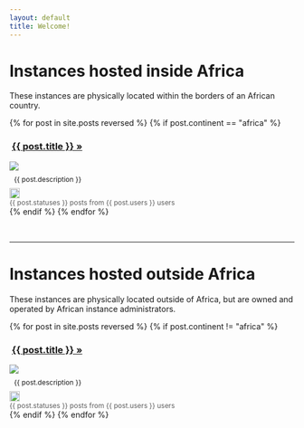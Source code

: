 ```yaml
---
layout: default
title: Welcome!
---
```


<style type="text/css">

   img.country-flag {
    height: 18px;
   }

   p.instance-description {
    font-size: 12px;
    margin: 8px;
   }

   span.instance-stats {
     opacity: 0.7;
     font-size: 12px;
   }

</style>

<h1 class="mb-2">Instances hosted inside Africa</h1>

<p>These instances are physically located within the borders of an African country.</p>

<div class="row">
{% for post in site.posts reversed %}
{% if post.continent == "africa" %}
<div class="col-4">
  <div class="card">
    <div class="card-header p-0">
      <h3 class="card-title m-2" style="text-indent: 4px;"><a href="https://{{ post.title }}" target="_blank">{{ post.title }} &raquo;</a></h3>
    </div>
    <div class="card-body p-0">
      <a href="https://{{ post.title }}" target="_blank"><img src="{{ post.banner }}"></a>
      <p class="instance-description">{{ post.description }}</p>
    </div>
    <div class="card-footer p-0">
      <div class="d-flex justify-content-between">
        <div class="p-2"><img src="/assets/flags/4x3/{{ post.country }}.svg" class="country-flag"></div>
        <div class="p-2"><span class="instance-stats">{{ post.statuses }} posts from {{ post.users }} users</span></div>
      </div>
    </div>
  </div>
</div>
{% endif %}
{% endfor %}
</div>

<p>&nbsp;</p>

<hr>

<h1 class="mb-2">Instances hosted outside Africa</h1>

<p>These instances are physically located outside of Africa, but are owned and operated by African instance administrators.</p>

<div class="row">
{% for post in site.posts reversed %}
{% if post.continent != "africa" %}
<div class="col-4">
  <div class="card">
    <div class="card-header p-0">
      <h3 class="card-title m-2" style="text-indent: 4px;"><a href="https://{{ post.title }}" target="_blank">{{ post.title }} &raquo;</a></h3>
    </div>
    <div class="card-body p-0">
      <a href="https://{{ post.title }}" target="_blank"><img src="{{ post.banner }}"></a>
      <p class="instance-description">{{ post.description }}</p>
    </div>
    <div class="card-footer p-0">
      <div class="d-flex justify-content-between">
        <div class="p-2"><img src="/assets/flags/4x3/{{ post.country }}.svg" class="country-flag"></div>
        <div class="p-2"><span class="instance-stats">{{ post.statuses }} posts from {{ post.users }} users</span></div>
      </div>
    </div>
  </div>
</div>
{% endif %}
{% endfor %}
</div>